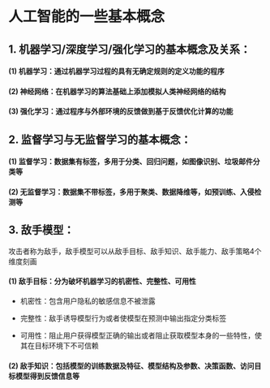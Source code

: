 # 人工智能的一些基本概念

## 1. 机器学习/深度学习/强化学习的基本概念及关系：

#### (1) 机器学习：通过机器学习过程的具有无确定规则的定义功能的程序

#### (2) 神经网络：在机器学习的算法基础上添加模拟人类神经网络的结构

#### (3) 强化学习：通过程序与外部环境的反馈做到基于反馈优化计算的功能

## 2. 监督学习与无监督学习的基本概念：

#### (1) 监督学习：数据集有标签，多用于分类、回归问题，如图像识别、垃圾邮件分类等

#### (2) 无监督学习：数据集不带标签，多用于聚类、数据降维等，如预训练、入侵检测等 

## 3. 敌手模型：

攻击者称为敌手，敌手模型可以从敌手目标、敌手知识、敌手能力、敌手策略4个维度刻画

#### (1) 敌手目标：分为破坏机器学习的机密性、完整性、可用性

* 机密性：包含用户隐私的敏感信息不被泄露

* 完整性：敌手诱导模型行为或者使模型在预测中输出指定分类标签

* 可用性：阻止用户获得模型正确的输出或者阻止获取模型本身的一些特性，使其在目标环境下不可信赖

#### (2) 敌手知识：包括模型的训练数据及特征、模型结构及参数、决策函数、访问目标模型得到反馈信息等                   

